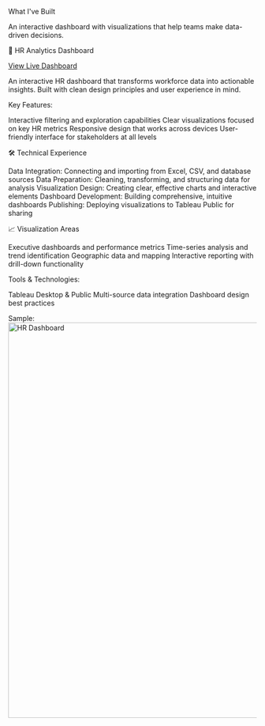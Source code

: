 What I've Built

An interactive dashboard with visualizations that help teams make data-driven decisions.

🎯 HR Analytics Dashboard

[View Live Dashboard](https://public.tableau.com/app/profile/jordan.chong6517/viz/HRDashboard_17537593566700/HRSummary?publish=yes)

An interactive HR dashboard that transforms workforce data into actionable insights. Built with clean design principles and user experience in mind.

Key Features:

Interactive filtering and exploration capabilities
Clear visualizations focused on key HR metrics
Responsive design that works across devices
User-friendly interface for stakeholders at all levels

🛠️ Technical Experience

Data Integration: Connecting and importing from Excel, CSV, and database sources
Data Preparation: Cleaning, transforming, and structuring data for analysis
Visualization Design: Creating clear, effective charts and interactive elements
Dashboard Development: Building comprehensive, intuitive dashboards
Publishing: Deploying visualizations to Tableau Public for sharing

📈 Visualization Areas

Executive dashboards and performance metrics
Time-series analysis and trend identification
Geographic data and mapping
Interactive reporting with drill-down functionality

Tools & Technologies:

Tableau Desktop & Public
Multi-source data integration
Dashboard design best practices

Sample:
<img width="1399" height="800" alt="HR Dashboard" src="https://github.com/user-attachments/assets/967f7f3d-80ab-4b7d-b1d7-b1c18e69a249" />

